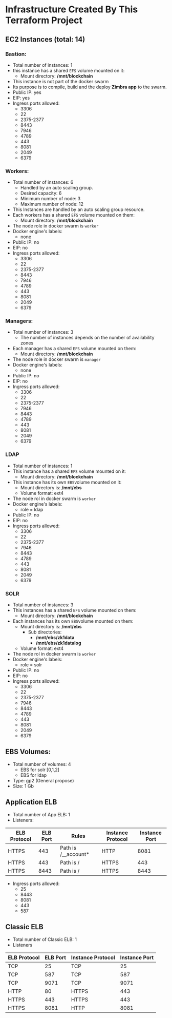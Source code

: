 # Infrastructure Created By This Terraform Project

## EC2 Instances (total: 14)
### Bastion:
* Total number of instances: 1
* this instance has a shared `EFS` volume mounted on it:
    * Mount directory: **/mnt/blockchain**
* This instance is not part of the docker swarm
* Its purpose is to compile, build and the deploy **Zimbra app** to the swarm.
* Public IP: yes
* EIP: yes
* Ingress ports allowed:
    * 3306
    * 22
    * 2375-2377 
    * 8443
    * 7946
    * 4789
    * 443
    * 8081
    * 2049
    * 6379
    
### Workers:
* Total number of instances: 6
    * Handled by an auto scaling group.
    * Desired capacity: 6
    * Minimum number of node: 3
    * Maximum number of node: 12
* This Instances are handled by an auto scaling group resource.
* Each workers has a shared `EFS` volume mounted on them:
    * Mount directory: **/mnt/blockchain**
* The node role in docker swarm is `worker`
* Docker engine's labels:
    * none
* Public IP: no
* EIP: no
* Ingress ports allowed:
    * 3306
    * 22
    * 2375-2377
    * 8443
    * 7946
    * 4789
    * 443
    * 8081
    * 2049
    * 6379

### Managers:
* Total number of instances: 3
    * The number of instances depends on the number of availability zones
* Each manager has a shared `EFS` volume mounted on them:
    * Mount directory: **/mnt/blockchain**
* The node role in docker swarm is `manager`
* Docker engine's labels:
    * none
* Public IP: no
* EIP: no
* Ingress ports allowed:
    * 3306
    * 22
    * 2375-2377
    * 7946
    * 8443
    * 4789
    * 443
    * 8081
    * 2049
    * 6379
    
### LDAP
* Total number of instances: 1
* This instance has a shared `EFS` volume mounted on it:
    * Mount directory: **/mnt/blockchain**
* This instance has its own `EBS`volume mounted on it:
    * Mount directory is: **/mnt/ebs**
    * Volume format: ext4
* The node rol in docker swarm is `worker`
* Docker engine's labels:
    * role = ldap
* Public IP: no
* EIP: no
* Ingress ports allowed:
    * 3306
    * 22
    * 2375-2377
    * 7946
    * 8443
    * 4789
    * 443
    * 8081
    * 2049
    * 6379


### SOLR
* Total number of instances: 3
* This instances has a shared `EFS` volume mounted on them:
    * Mount directory: **/mnt/blockchain**
* Each instances has its own `EBS`volume mounted on them:
    * Mount directory is: **/mnt/ebs**
        * Sub directories:
            * **/mnt/ebs/zk1data**
            * **/mnt/ebs/zk1datalog**
    * Volume format: ext4
* The node rol in docker swarm is `worker`
* Docker engine's labels:
    * role = solr
* Public IP: no
* EIP: no
* Ingress ports allowed:
    * 3306
    * 22
    * 2375-2377
    * 7946
    * 8443
    * 4789
    * 443
    * 8081
    * 2049
    * 6379

## EBS Volumes:
* Total number of volumes: 4
    * EBS for solr [0,1,2]
    * EBS for ldap
* Type: gp2 (General propose)
* Size: 1 Gb

## Application ELB
* Total number of App ELB: 1
* Listeners: 

ELB Protocol    | ELB Port  | Rules                     | Instance Protocol  | Instance Port |
--------------- | --------- | ------------------------- | ------------------ | ------------- |
HTTPS           | 443       | Path is /__account*       | HTTP               | 8081          |
HTTPS           | 443       | Path is /                 | HTTPS              | 443           |
HTTPS           | 8443      | Path is /                 | HTTPS              | 8443          |

* Ingress ports allowed:
    * 25
    * 8443
    * 8081
    * 443
    * 587
    
## Classic ELB
* Total number of Classic ELB: 1
* Listeners

ELB Protocol     | ELB Port  | Instance Protocol  | Instance Port |
---------------- | --------- | ------------------ | ------------- |
TCP              | 25        | TCP                | 25            |
TCP              | 587       | TCP                | 587           |
TCP              | 9071      | TCP                | 9071          |
HTTP             | 80        | HTTPS              | 443           |
HTTPS            | 443       | HTTPS              | 443           |
HTTPS            | 8081      | HTTP               | 8081          |


